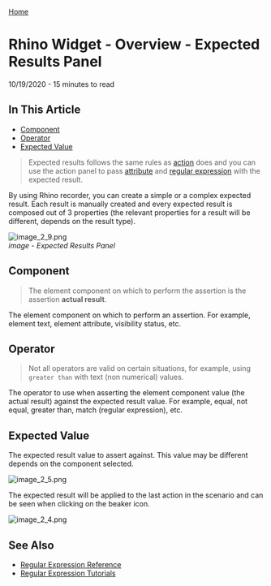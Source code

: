 [Home](../Home.md 'Home') 

# Rhino Widget - Overview - Expected Results Panel
10/19/2020 - 15 minutes to read

## In This Article
* [Component](#component)
* [Operator](#operator)
* [Expected Value](#expected-value)

> Expected results follows the same rules as [action](./WidgetOverviewActions.md 'WidgetOverviewActions') does and you can use the action panel to pass [attribute](./WidgetOverviewActions.md#attribute) and [regular expression](./WidgetOverviewActions.md#regular-expression) with the expected result.  

By using Rhino recorder, you can create a simple or a complex expected result. Each result is manually created and every expected result is composed out of 3 properties (the relevant properties for a result will be different, depends on the result type).

![image_2_9.png](../../images/image_2_9.png)  
_image - Expected Results Panel_

## Component
>  The element component on which to perform the assertion is the assertion **actual result**.  

The element component on which to perform an assertion. For example, element text, element attribute, visibility status, etc.

## Operator
> Not all operators are valid on certain situations, for example, using ```greater than``` with text (non numerical) values.  

The operator to use when asserting the element component value (the actual result) against the expected result value. For example, equal, not equal, greater than, match (regular expression), etc.  

## Expected Value
The expected result value to assert against. This value may be different depends on the component selected.  

![image_2_5.png](../../images/image_2_5.png)  
  
The expected result will be applied to the last action in the scenario and can be seen when clicking on the beaker icon.  

![image_2_4.png](../../images/image_2_4.png)

## See Also
* [Regular Expression Reference](https://docs.microsoft.com/en-us/dotnet/standard/base-types/regular-expression-language-quick-reference)
* [Regular Expression Tutorials](https://regexone.com/)